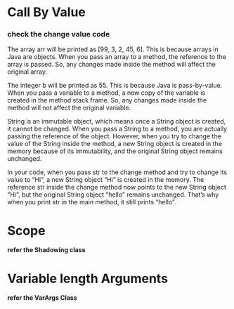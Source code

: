 # Call By Value

### check the change value code

The array arr will be printed as [99, 3, 2, 45, 6].
This is because arrays in Java are objects.
When you pass an array to a method, the reference to the array is passed. 
So, any changes made inside the method will affect the original array.

The integer b will be printed as 55.
This is because Java is pass-by-value.
When you pass a variable to a method, a new copy of the variable is created in the method stack frame. 
So, any changes made inside the method will not affect the original variable.


String is an immutable object, which means once a String object is created, it cannot be changed. 
When you pass a String to a method, you are actually passing the reference of the object. However, when you try to change the value of the String inside the method, 
a new String object is created in the memory because of its immutability, and the original String object remains unchanged.

In your code, when you pass str to the change method and try to change its value to “Hi”,
a new String object “Hi” is created in the memory.
The reference str inside the change method now points to the new String object “Hi”, but the original String object “hello” remains unchanged. 
That’s why when you print str in the main method, it still prints “hello”.

# Scope
**refer the Shadowing class**

# Variable length Arguments
**refer the VarArgs Class**